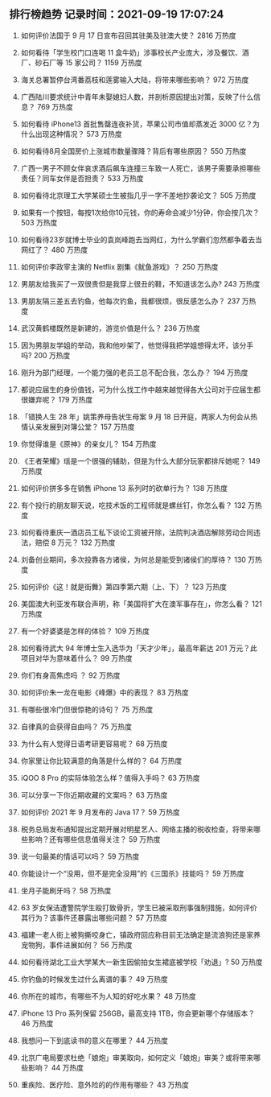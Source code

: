 
## 排行榜趋势 记录时间：2021-09-19 17:07:24
  
  1. 如何评价法国于 9 月 17 日宣布召回其驻美及驻澳大使？ 2816 万热度
    
  2. 如何看待「学生校门口连喝 11 盒牛奶」涉事校长产业庞大，涉及餐饮、酒厂、砂石厂等 15 家公司？ 1159 万热度
    
  3. 海关总署暂停台湾番荔枝和莲雾输入大陆，将带来哪些影响？ 972 万热度
    
  4. 广西陆川要求统计中青年未娶媳妇人数，并剖析原因提出对策，反映了什么信息？ 769 万热度
    
  5. 如何看待 iPhone13 首批售罄连夜补货，苹果公司市值却蒸发近 3000 亿？为什么出现这种情况？ 573 万热度
    
  6. 如何看待8月全国房价上涨城市数量骤降？背后有哪些原因？ 550 万热度
    
  7. 广西一男子不顾女伴哀求酒后飙车连撞三车致一人死亡，该男子需要承担哪些责任？同车女伴是否担责？ 533 万热度
    
  8. 如何看待北京理工大学某硕士生被指几乎一字不差地抄袭论文？ 505 万热度
    
  9. 如果有一个按钮，每按1次给你10元钱，你的寿命会减少1分钟，你会按几次？ 503 万热度
    
  10. 如何看待23岁就博士毕业的袁岚峰跑去当网红，为什么学霸们忽然都争着去当网红了？ 480 万热度
    
  11. 如何评价李政宰主演的 Netflix 剧集《鱿鱼游戏》？ 250 万热度
    
  12. 男朋友给我买了一双很贵但是我穿上很丑的鞋，不知道该怎么办? 243 万热度
    
  13. 男朋友隔三差五去钓鱼，他每次钓鱼，我都很烦，很反感怎么办？ 237 万热度
    
  14. 武汉黄鹤楼既然是新建的，游览价值是什么？ 236 万热度
    
  15. 因为男朋友学姐的举动，我和他吵架了，他觉得我把学姐想得太坏，该分手吗? 200 万热度
    
  16. 刚升为部门经理，一个能力强的老员工总不配合我，怎么办？ 194 万热度
    
  17. 都说应届生的身份值钱，可为什么找工作中越来越觉得各大公司对于应届生都很嫌弃呢？ 179 万热度
    
  18. 「错换人生 28 年」姚策养母告状生母案 9 月 18 日开庭，两家人为何会从热情认亲发展到对簿公堂？ 157 万热度
    
  19. 你觉得谁是《原神》的亲女儿？ 154 万热度
    
  20. 《王者荣耀》瑶是一个很强的辅助，但是为什么大部分玩家都排斥她呢？ 149 万热度
    
  21. 如何评价拼多多在销售 iPhone 13 系列时的砍单行为？ 138 万热度
    
  22. 有个投行的朋友聊天说，吃技术饭的工程师就是螺丝钉，你怎么看？ 132 万热度
    
  23. 如何看待重庆一酒店员工私下谈论工资被开除，法院判决酒店解除劳动合同违法，赔偿 8 万元？ 132 万热度
    
  24. 刘备创业期间，多次投靠各方诸侯，为何总是能受到诸侯们的厚待？ 130 万热度
    
  25. 如何评价《这！就是街舞》第四季第六期（上、下）？ 123 万热度
    
  26. 美国澳大利亚发布联合声明，称「美国将扩大在澳军事存在」，你怎么看？ 121 万热度
    
  27. 有一个好婆婆是怎样的体验？ 109 万热度
    
  28. 如何看待武大 94 年博士生入选华为「天才少年」，最高年薪达 201 万元？此项目对华为意味着什么？ 99 万热度
    
  29. 你们有身高焦虑吗 ？ 92 万热度
    
  30. 如何评价朱一龙在电影《峰爆》中的表现？ 83 万热度
    
  31. 有哪些很冷门但很惊艳的诗句？ 75 万热度
    
  32. 自律真的会获得自由吗？ 75 万热度
    
  33. 为什么有人觉得日语考研更容易呢？ 68 万热度
    
  34. 你家里让你比较满意的角落是什么样的？ 64 万热度
    
  35. iQOO 8 Pro 的实际体验怎么样？值得入手吗？ 63 万热度
    
  36. 可以分享一下你近期收藏的文案吗？ 63 万热度
    
  37. 如何评价 2021 年 9 月发布的 Java 17？ 59 万热度
    
  38. 税务总局发布通知提出定期开展对明星艺人、网络主播的税收检查，将带来哪些影响？还有哪些信息值得关注？ 59 万热度
    
  39. 说一句最美的情话可以吗？ 59 万热度
    
  40. 你能设计一个“没用，但不是完全没用”的《三国杀》技能吗？ 59 万热度
    
  41. 坐月子能刷牙吗？ 58 万热度
    
  42. 63 岁女保洁遭警院学生殴打致骨折，学生已被采取刑事强制措施，如何评价其行为？该事件还暴露出哪些问题？ 57 万热度
    
  43. 福建一老人街上被狗撕咬身亡，镇政府回应称目前无法确定是流浪狗还是家养宠物狗，事件进展如何？ 56 万热度
    
  44. 如何看待湖北工业大学某大一新生因偷拍女生裙底被学校「劝退」? 50 万热度
    
  45. 你钓鱼的时候发生过什么离谱的事？ 49 万热度
    
  46. 你所在的城市，有哪些不为人知的好吃水果？ 48 万热度
    
  47. iPhone 13 Pro 系列保留 256GB，最高支持 1TB，你会更新哪个存储版本？ 46 万热度
    
  48. 我想问一下到底读书的意义在哪里？ 44 万热度
    
  49. 北京广电局要求杜绝「娘炮」审美取向，如何定义「娘炮」审美？或将带来哪些影响？ 44 万热度
    
  50. 重疾险、医疗险、意外险的的作用有哪些？ 43 万热度
    